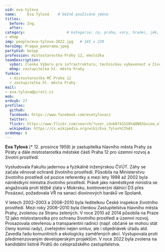 ```yaml
---
uid: eva.tylova
name:     Eva Tylová  	# běžně používáné jméno
titles:
  before: Ing. 
  after:
category:               	# kategorie: rp, praha, vary, hradec, jmk,
- mhmp
img: people/eva-tylova-2022.jpg   # 165 x 220
heroImg: Prague_panorama.jpeg
partyUid: bezpp
profession: místostarostka Prahy 12, ekoložka
teamDescription:
  vybor: členka Výboru pro infrastrukturu, technickou vybavenost a životní prostředí ZHMP
  mhmp: zastupitelka hl. města Prahy
funkce: 
  - místostarostka MČ Praha 12
  - zastupitelka hl. města Prahy
mail:
- eva.tylova@pirati.cz
mob:			 
ordvyb: 27
profiles:
  github:       
  facebook: https://www.facebook.com/evatylovacz   
  twitter: 		  
  flickr: https://www.flickr.com/search/?user_id=68741528%40N03&view_all=1&text=tylov%C3%A1
  wikipedia: https://cs.wikipedia.org/wiki/Eva_Tylov%C3%A1 
ordmhmp: 8
---
```


**Eva Tylová** (* 12. prosince 1959) je zastupitelka hlavního města Prahy za Piráty a dále místostarostka městské části Praha 12 pro územní rozvoj a životní prostředí.

Vystudovala Fakultu jadernou a fyzikálně inženýrskou ČVÚT. Záhy se začala věnovat ochraně životního prostředí. Působila na Ministerstvu životního prostředí od pozice referentky a mezi lety 1998 až 2002 byla náměstkyní ministra životního prostředí. Právě jako náměstkyně ministra se angažovala proti těžbě zlata v Mokrsku, kontroverzní dálnicí D3 přes Posázaví, požadovala VŘ na sanaci dioxinových baráků ve Spolaně.

V letech 2002–2003 a 2008–2010 byla ředitelkou České inspekce životního prostředí. Mezi roky 2006–2010 byla členkou Zastupitelstva hlavního města Prahy, zvolenou za Stranu zelených. V roce 2010 až 2014 působila na Praze 12 jako místostarostka pro ochranu životního prostředí a územní rozvoj. Prosazovala otevřenou a transparentní radnici (např. občané se mohou stát členy komisí rady), zveřejnění nejen smluv, ale i objednávek úřadu atd. Zavedla řadu komunitních a ekologicky zaměřených akcí. Vystupovala proti předimenzovaným developerským projektům. V roce 2022 byla zvolena na kandidátní listině Pirátů do celopražského zastupitelstva.
